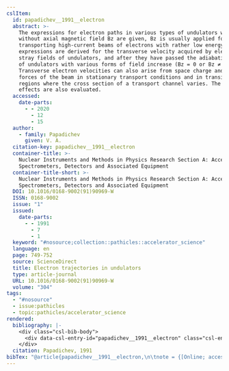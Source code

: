 ```yaml
---
cslItem:
  id: papadichev__1991__electron
  abstract: >-
    The expressions for electron paths in various types of undulators with and
    without axial magnetic field Bz are given, Bz is usually applied for
    transporting high-current beams of electrons with rather low energy. Also,
    expressions are derived for the transverse velocity acquired by electrons in
    stray fields of undulators, and after they have passed the adiabatic entry
    of undulators with various forms of field increase (Bz = 0 or Bz ≠ 0).
    Transverse electron velocities can also arise from space charge and current
    forces of the beam in stationary transport conditions and in transition
    regions where the cross section of a transport channel varies. The possible
    effects are also evaluated.
  accessed:
    date-parts:
      - - 2020
        - 12
        - 15
  author:
    - family: Papadichev
      given: V. A.
  citation-key: papadichev__1991__electron
  container-title: >-
    Nuclear Instruments and Methods in Physics Research Section A: Accelerators,
    Spectrometers, Detectors and Associated Equipment
  container-title-short: >-
    Nuclear Instruments and Methods in Physics Research Section A: Accelerators,
    Spectrometers, Detectors and Associated Equipment
  DOI: 10.1016/0168-9002(91)90969-W
  ISSN: 0168-9002
  issue: "1"
  issued:
    date-parts:
      - - 1991
        - 7
        - 1
  keyword: "#nosource;collection::pathicles::accelerator_science"
  language: en
  page: 749-752
  source: ScienceDirect
  title: Electron trajectories in undulators
  type: article-journal
  URL: 10.1016/0168-9002(91)90969-W
  volume: "304"
tags:
  - "#nosource"
  - issue:pathicles
  - topic:pathicles/accelerator_science
rendered:
  bibliography: |-
    <div class="csl-bib-body">
      <div data-csl-entry-id="papadichev__1991__electron" class="csl-entry">Papadichev, V.A. 1991 “Electron trajectories in undulators,” <i>Nuclear Instruments and Methods in Physics Research Section A: Accelerators, Spectrometers, Detectors and Associated Equipment</i>, 304(1), pp. 749–752. doi:10.1016/0168-9002(91)90969-W.</div>
    </div>
  citation: Papadichev, 1991
bibTex: "@article{papadichev__1991__electron,\n\tnote = {[Online; accessed 2020-12-15]},\n\tauthor = {Papadichev, V. A.},\n\tjournal = {Nuclear Instruments and Methods in Physics Research Section A: Accelerators, Spectrometers, Detectors and Associated Equipment},\n\tnumber = {1},\n\tyear = {1991},\n\tmonth = {jul 1},\n\tpages = {749--752},\n\ttitle = {Electron trajectories in undulators},\n\thowpublished = {10.1016/0168-9002(91)90969-W},\n\tvolume = {304},\n}\n\n"
---
```

